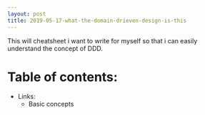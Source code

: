 ```yaml
---
layout: post
title: 2019-05-17-what-the-domain-drieven-design-is-this
---
```


This will cheatsheet i want to write for myself so that i can easily understand the concept of DDD. 

# Table of contents:
- Links:
  - Basic concepts
